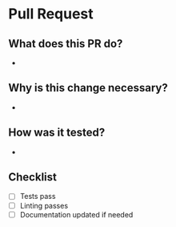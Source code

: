 # Pull Request

## What does this PR do?

- 

## Why is this change necessary?

- 

## How was it tested?

- 

## Checklist
- [ ] Tests pass
- [ ] Linting passes
- [ ] Documentation updated if needed
